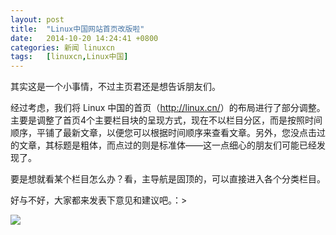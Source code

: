 ```yaml
---
layout: post
title:	"Linux中国网站首页改版啦"
date:	2014-10-20 14:24:41 +0800 
categories:	新闻 linuxcn 
tags:	[linuxcn,Linux中国]
---
```



其实这是一个小事情，不过主页君还是想告诉朋友们。


经过考虑，我们将 Linux 中国的首页（<http://linux.cn/>）的布局进行了部分调整。主要是调整了首页4个主要栏目块的呈现方式，现在不以栏目分区，而是按照时间顺序，平铺了最新文章，以便您可以根据时间顺序来查看文章。另外，您没点击过的文章，其标题是粗体，而点过的则是标准体——这一点细心的朋友们可能已经发现了。


要是想就看某个栏目怎么办？看，主导航是固顶的，可以直接进入各个分类栏目。


好与不好，大家都来发表下意见和建议吧。：>


![](/Asserts/Images//attachment/album/201410/20/142327i9iunzaoxuvkoikm.gif)
